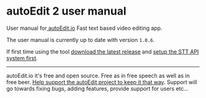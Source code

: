 # autoEdit 2 user manual

User manual for[ autoEdit.io](/autoEdit.io) Fast text based video editing app.

The user manual is currently up to date with version `1.0.6`.

If first time using the tool [download the latest release](https://github.com/OpenNewsLabs/autoEdit_2/releases) and [setup the STT API system first](/setup-stt-apis.md).

---

autoEdit.io it's free and open source. Free as in free speech as well as in free beer.  [Help support the autoEdit project to keep it that way](https://donorbox.org/c9762eef-0e08-468e-90cb-2d00643697f8?recurring=true). Support will go towards fixing bugs, adding features, provide support for users etc...

